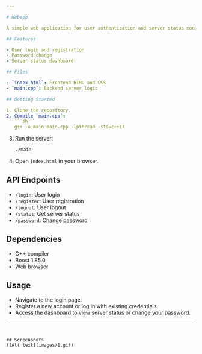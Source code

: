 ```yaml
---

# Webapp

A simple web application for user authentication and server status monitoring.

## Features

- User login and registration
- Password change
- Server status dashboard

## Files

- `index.html`: Frontend HTML and CSS
- `main.cpp`: Backend server logic

## Getting Started

1. Clone the repository.
2. Compile `main.cpp`:
   ```sh
   g++ -o main main.cpp -lpthread -std=c++17
   ```
3. Run the server:
   ```sh
   ./main
   ```
4. Open `index.html` in your browser.

## API Endpoints

- `/login`: User login
- `/register`: User registration
- `/logout`: User logout
- `/status`: Get server status
- `/password`: Change password

## Dependencies

- C++ compiler
- Boost 1.85.0
- Web browser

## Usage

- Navigate to the login page.
- Register a new account or log in with existing credentials.
- Access the dashboard to view server status or change your password.

---
```


## Screenshots
![Alt text](images/1.gif)
